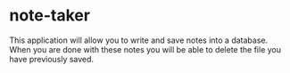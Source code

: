 # note-taker
This application will allow you to write and save notes into a database. When you are done with these notes you will be able to delete the file you have previously saved.
